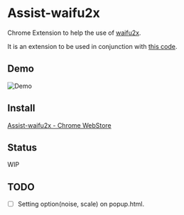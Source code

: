 Assist-waifu2x
======

Chrome Extension to help the use of <a href="http://waifu2x.udp.jp/" target="_blank">waifu2x</a>.

It is an extension to be used in conjunction with <a href="https://github.com/eiurur/Renge" target="_blank">this code</a>.

## Demo

![Demo](https://github.com/eiurur/Assist-waifu2x/raw/master/demo.gif)

## Install

<a href="https://chrome.google.com/webstore/detail/aopdgjkfalnfokhbgkemiajgfpefgjei/publish-accepted?hl=ja" target="_blank">Assist-waifu2x - Chrome WebStore</a>

## Status

WIP

## TODO

- [ ] Setting option(noise, scale) on popup.html.
